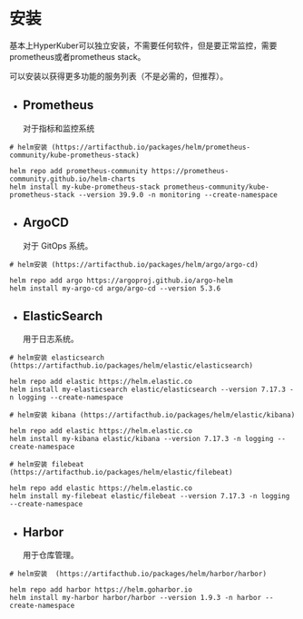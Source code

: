 # 安装

基本上HyperKuber可以独立安装，不需要任何软件，但是要正常监控，需要prometheus或者prometheus stack。

可以安装以获得更多功能的服务列表（不是必需的，但推荐）。

+ ## Prometheus
   对于指标和监控系统
```
# helm安装 (https://artifacthub.io/packages/helm/prometheus-community/kube-prometheus-stack)

helm repo add prometheus-community https://prometheus-community.github.io/helm-charts
helm install my-kube-prometheus-stack prometheus-community/kube-prometheus-stack --version 39.9.0 -n monitoring --create-namespace
```
+ ## ArgoCD
    对于 GitOps 系统。
```
# helm安装 (https://artifacthub.io/packages/helm/argo/argo-cd)

helm repo add argo https://argoproj.github.io/argo-helm
helm install my-argo-cd argo/argo-cd --version 5.3.6
```
+ ## ElasticSearch
   用于日志系统。
```
# helm安装 elasticsearch (https://artifacthub.io/packages/helm/elastic/elasticsearch)

helm repo add elastic https://helm.elastic.co
helm install my-elasticsearch elastic/elasticsearch --version 7.17.3 -n logging --create-namespace

# helm安装 kibana (https://artifacthub.io/packages/helm/elastic/kibana)

helm repo add elastic https://helm.elastic.co
helm install my-kibana elastic/kibana --version 7.17.3 -n logging --create-namespace

# helm安装 filebeat (https://artifacthub.io/packages/helm/elastic/filebeat)

helm repo add elastic https://helm.elastic.co
helm install my-filebeat elastic/filebeat --version 7.17.3 -n logging --create-namespace
```

+ ## Harbor
  用于仓库管理。
```
# helm安装  (https://artifacthub.io/packages/helm/harbor/harbor)

helm repo add harbor https://helm.goharbor.io
helm install my-harbor harbor/harbor --version 1.9.3 -n harbor --create-namespace
```